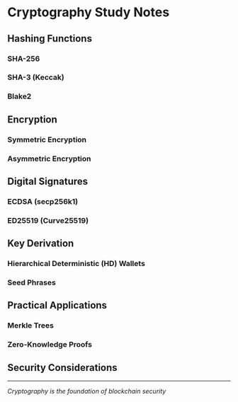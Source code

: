 # Cryptography Study Notes

## Hashing Functions

### SHA-256
<!-- Add your notes on SHA-256 implementation and use cases -->

### SHA-3 (Keccak)
<!-- Notes on SHA-3 and differences from SHA-256 -->

### Blake2
<!-- Blake2 benefits and Solana's usage -->

## Encryption

### Symmetric Encryption
<!-- AES and other symmetric algorithms -->

### Asymmetric Encryption
<!-- RSA, ECC principles and trade-offs -->

## Digital Signatures

### ECDSA (secp256k1)
<!-- Bitcoin's signature scheme -->

### ED25519 (Curve25519)
<!-- Solana's signature scheme -->

## Key Derivation

### Hierarchical Deterministic (HD) Wallets
<!-- BIP32/44 wallet standards -->

### Seed Phrases
<!-- Mnemonic generation and security -->

## Practical Applications

### Merkle Trees
<!-- Usage in blockchains -->

### Zero-Knowledge Proofs
<!-- Basic concepts and applications -->

## Security Considerations
<!-- Common vulnerabilities and best practices -->

---
*Cryptography is the foundation of blockchain security*
